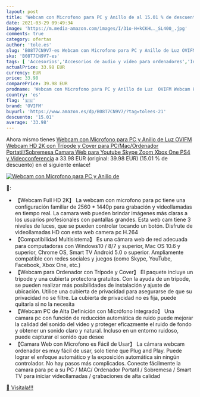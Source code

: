 ```yaml
---
layout: post
title: 'Webcam con Microfono para PC y Anillo de al 15.01 % de descuento'
date: 2021-03-29 09:49:34
image: 'https://m.media-amazon.com/images/I/31o-H+kCKHL._SL400_.jpg'
comments: true
category: ofertas
author: 'tole.es'
slug: 'B08T7CN9V7-es Webcam con Microfono para PC y Anillo de Luz OVIFM Webcam...'
sku: 'B08T7CN9V7-es'
tags: [ 'Accesorios','Accesorios de audio y vídeo para ordenadores','Informática','Webcams y telefonía VoIP','ovifm','ps4','xbox', ]
actualPrice: 33.98 EUR
currency: EUR
price: 33.98
comparePrice: 39.98 EUR
prodname: 'Webcam con Microfono para PC y Anillo de Luz  OVIFM Webcam HD 2K con Trípode y Cover para PC/Mac/Ordenador Portatil/Sobremesa  Camara Web para Youtube  Skype  Zoom  Xbox One  PS4 y Videoconferencia'
country: 'es'
flag: '🇪🇸'
brand: 'OVIFM'
buyurl: 'https://www.amazon.es/dp/B08T7CN9V7/?tag=tolees-21'
descuento: '15.01'
average: '33.98'
---
```


Ahora mismo tienes [Webcam con Microfono para PC y Anillo de Luz  OVIFM Webcam HD 2K con Trípode y Cover para PC/Mac/Ordenador Portatil/Sobremesa  Camara Web para Youtube  Skype  Zoom  Xbox One  PS4 y Videoconferencia](https://www.amazon.es/dp/B08T7CN9V7/?tag=tolees-21) a 33.98 EUR (original: 39.98 EUR) (15.01 %  de descuento) en el siguiente enlace!

[![Webcam con Microfono para PC y Anillo de](https://m.media-amazon.com/images/I/31o-H+kCKHL._SL400_.jpg)](https://www.amazon.es/dp/B08T7CN9V7/?tag=tolees-21)

🔎:

- 【Webcam Full HD 2K】 La webcam con microfono para pc tiene una configuración familiar de 2560 * 1440p para grabación y videollamadas en tiempo real. La camara web pueden brindar imágenes más claras a los usuarios profesionales con pantallas grandes. Esta web cam tiene 3 niveles de luces, que se pueden controlar tocando un botón. Disfrute de videollamadas HD con esta web camera pc H.264
- 【Compatibilidad Multisistema】 Es una cámara web de red adecuada para computadoras con Windows10 / 8/7 y superior, Mac OS 10.6 y superior, Chrome OS, Smart TV Android 5.0 o superior. Ampliamente compatible con redes sociales y juegos (como Skype, YouTube, Facebook, Xbox One, etc.)
- 【Webcam para Ordenador con Trípode y Cover】 El paquete incluye un trípode y una cubierta protectora gratuitos. Con la ayuda de un trípode, se pueden realizar más posibilidades de instalación y ajuste de ubicación. Utilice una cubierta de privacidad para asegurarse de que su privacidad no se filtre. La cubierta de privacidad no es fija, puede quitarla si no la necesita
- 【Webcam PC de Alta Definición con Micrófono Integrado】 Una camara pc con función de reducción automática de ruido puede mejorar la calidad del sonido del video y proteger eficazmente el ruido de fondo y obtener un sonido claro y natural. Incluso en un entorno ruidoso, puede capturar el sonido que desee
- 【Camara Web con Microfono es Fácil de Usar】 La cámara webcam ordenador es muy fácil de usar, solo tiene que Plug and Play. Puede lograr el enfoque automático y la exposición automática sin ningún controlador. No hay pasos más complicados. Conecte fácilmente la camara para pc a su PC / MAC/ Ordenador Portatil / Sobremesa / Smart TV para iniciar videollamadas / grabaciones de alta calidad

[🛒 Visítala!!!](https://www.amazon.es/dp/B08T7CN9V7/?tag=tolees-21)

